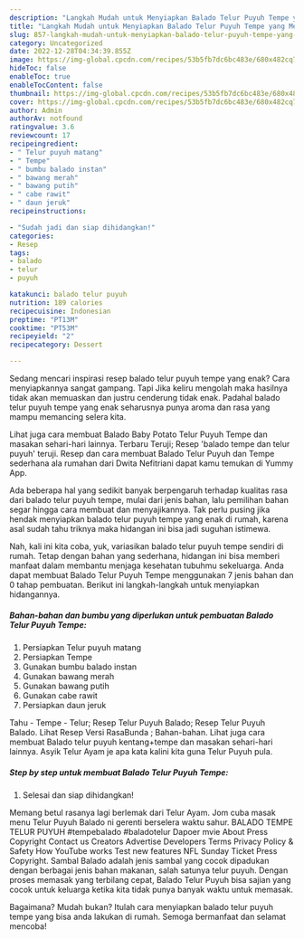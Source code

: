```yaml
---
description: "Langkah Mudah untuk Menyiapkan Balado Telur Puyuh Tempe yang Menggugah Selera, Buat Buka Puasa}"
title: "Langkah Mudah untuk Menyiapkan Balado Telur Puyuh Tempe yang Menggugah Selera, Buat Buka Puasa}"
slug: 857-langkah-mudah-untuk-menyiapkan-balado-telur-puyuh-tempe-yang-menggugah-selera-buat-buka-puasa
category: Uncategorized
date: 2022-12-28T04:34:39.855Z
image: https://img-global.cpcdn.com/recipes/53b5fb7dc6bc483e/680x482cq70/balado-telur-puyuh-tempe-foto-resep-utama.jpg
hideToc: false
enableToc: true
enableTocContent: false
thumbnail: https://img-global.cpcdn.com/recipes/53b5fb7dc6bc483e/680x482cq70/balado-telur-puyuh-tempe-foto-resep-utama.jpg
cover: https://img-global.cpcdn.com/recipes/53b5fb7dc6bc483e/680x482cq70/balado-telur-puyuh-tempe-foto-resep-utama.jpg
author: Admin
authorAv: notfound
ratingvalue: 3.6
reviewcount: 17
recipeingredient:
- " Telur puyuh matang"
- " Tempe"
- " bumbu balado instan"
- " bawang merah"
- " bawang putih"
- " cabe rawit"
- " daun jeruk"
recipeinstructions:

- "Sudah jadi dan siap dihidangkan!"
categories:
- Resep
tags:
- balado
- telur
- puyuh

katakunci: balado telur puyuh 
nutrition: 189 calories
recipecuisine: Indonesian
preptime: "PT13M"
cooktime: "PT53M"
recipeyield: "2"
recipecategory: Dessert

---
```



Sedang mencari inspirasi resep balado telur puyuh tempe yang enak? Cara menyiapkannya sangat gampang. Tapi Jika keliru mengolah maka hasilnya tidak akan memuaskan dan justru cenderung tidak enak. Padahal balado telur puyuh tempe yang enak seharusnya punya aroma dan rasa yang mampu memancing selera kita.


Lihat juga cara membuat Balado Baby Potato Telur Puyuh Tempe dan masakan sehari-hari lainnya. Terbaru Teruji; Resep &#39;balado tempe dan telur puyuh&#39; teruji. Resep dan cara membuat Balado Telur Puyuh dan Tempe sederhana ala rumahan dari Dwita Nefitriani dapat kamu temukan di Yummy App.

Ada beberapa hal yang sedikit banyak berpengaruh terhadap kualitas rasa dari balado telur puyuh tempe, mulai dari jenis bahan, lalu pemilihan bahan segar hingga cara membuat dan menyajikannya. Tak perlu pusing jika hendak menyiapkan balado telur puyuh tempe yang enak di rumah, karena asal sudah tahu triknya maka hidangan ini bisa jadi suguhan istimewa.


Nah, kali ini kita coba, yuk, variasikan balado telur puyuh tempe sendiri di rumah. Tetap dengan bahan yang sederhana, hidangan ini bisa memberi manfaat dalam membantu menjaga kesehatan tubuhmu sekeluarga. Anda dapat membuat Balado Telur Puyuh Tempe menggunakan 7 jenis bahan dan 0 tahap pembuatan. Berikut ini langkah-langkah untuk menyiapkan hidangannya.

<!--inarticleads1-->

##### Bahan-bahan dan bumbu yang diperlukan untuk pembuatan Balado Telur Puyuh Tempe:

1. Persiapkan  Telur puyuh matang
1. Persiapkan  Tempe
1. Gunakan  bumbu balado instan
1. Gunakan  bawang merah
1. Gunakan  bawang putih
1. Gunakan  cabe rawit
1. Persiapkan  daun jeruk


Tahu - Tempe - Telur; Resep Telur Puyuh Balado; Resep Telur Puyuh Balado. Lihat Resep Versi RasaBunda ; Bahan-bahan. Lihat juga cara membuat Balado telur puyuh kentang+tempe dan masakan sehari-hari lainnya. Asyik Telur Ayam je apa kata kalini kita guna Telur Puyuh pula. 

<!--inarticleads2-->

##### Step by step untuk membuat Balado Telur Puyuh Tempe:


1. Selesai dan siap dihidangkan!

Memang betul rasanya lagi berlemak dari Telur Ayam. Jom cuba masak menu Telur Puyuh Balado ni gerenti berselera waktu sahur. BALADO TEMPE TELUR PUYUH #tempebalado #baladotelur Dapoer mvie About Press Copyright Contact us Creators Advertise Developers Terms Privacy Policy &amp; Safety How YouTube works Test new features NFL Sunday Ticket Press Copyright. Sambal Balado adalah jenis sambal yang cocok dipadukan dengan berbagai jenis bahan makanan, salah satunya telur puyuh. Dengan proses memasak yang terbilang cepat, Balado Telur Puyuh bisa sajian yang cocok untuk keluarga ketika kita tidak punya banyak waktu untuk memasak. 

Bagaimana? Mudah bukan? Itulah cara menyiapkan balado telur puyuh tempe yang bisa anda lakukan di rumah. Semoga bermanfaat dan selamat mencoba!
